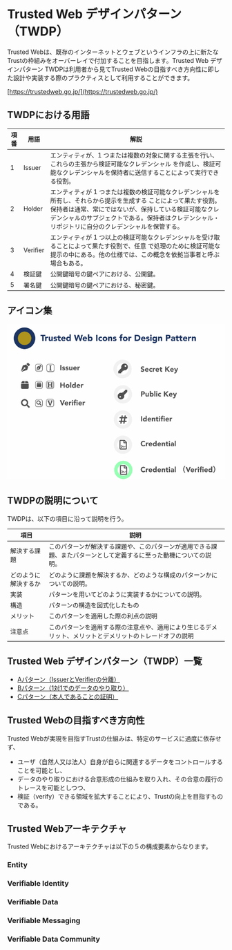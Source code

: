 # Trusted Web デザインパターン（TWDP）

Trusted Webは、既存のインターネットとウェブというインフラの上に新たなTrustの枠組みをオーバーレイで付加することを目指します。Trusted Web デザインパターン TWDPは利用者から見てTrusted Webの目指すべき方向性に即した設計や実装する際のプラクティスとして利用することができます。

[https://trustedweb.go.jp/](https://trustedweb.go.jp/)

## TWDPにおける用語

| 項番 | 用語     | 解説 |
| ---- | -------- | ---- |
| 1    | Issuer   |  エンティティが、1 つまたは複数の対象に関する主張を行い、これらの主張から検証可能なクレデンシャル を作成し、検証可能なクレデンシャルを保持者に送信することによって実行できる役割。 |
| 2    | Holder   |  エンティティが 1 つまたは複数の検証可能なクレデンシャルを所有し、それらから提示を生成する ことによって果たす役割。保持者は通常、常にではないが、保持している検証可能なクレデンシャルのサブジェクトである。保持者はクレデンシャル・リポジトリに自分のクレデンシャルを保管する。  |
| 3    | Verifier |  エンティティが 1 つ以上の検証可能なクレデンシャルを受け取ることによって果たす役割で、任意 で処理のために検証可能な提示の中にある。他の仕様では、この概念を依拠当事者と呼ぶ場合もある。  |
| 4    | 検証鍵   |  公開鍵暗号の鍵ペアにおける、公開鍵。 |
| 5    | 署名鍵 |  公開鍵暗号の鍵ペアにおける、秘密鍵。 |


## アイコン集
![icon集](media/icons.png)

## TWDPの説明について

TWDPは、以下の項目に沿って説明を行う。

| 項目 | 説明 | 
| ------ | ------ |
| 解決する課題 | このパターンが解決する課題や、このパターンが適用できる課題、またパターンとして定義するに至った動機についての説明。|
| どのように解決するか | どのように課題を解決するか、どのような構成のパターンかについての説明。|
| 実装	| パターンを用いてどのように実装するかについての説明。 |
| 構造	| パターンの構造を図式化したもの |
| メリット	| このパターンを適用した際の利点の説明 |
| 注意点	| このパターンを適用する際の注意点や、適用により生じるデメリット、メリットとデメリットのトレードオフの説明 |

## Trusted Web デザインパターン（TWDP）一覧

* [Aパターン（IssuerとVerifierの分離）](./A_パターン/README.md)
* [Bパターン（1対1でのデータのやり取り）](./B_パターン/README.md)
* [Cパターン（本人であることの証明）](./C_パターン/README.md)

## Trusted Webの目指すべき方向性

Trusted Webが実現を目指すTrustの仕組みは、特定のサービスに過度に依存せず、

* ユーザ（自然人又は法人）自身が自らに関連するデータをコントロールすることを可能とし、
* データのやり取りにおける合意形成の仕組みを取り入れ、その合意の履行のトレースを可能としつつ、
* 検証（verify）できる領域を拡大することにより、Trustの向上を目指すものである。


## Trusted Webアーキテクチャ

Trusted Webにおけるアーキテクチャは以下の５の構成要素からなります。

### Entity

### Verifiable Identity

### Verifiable Data

### Verifiable Messaging

### Verifiable Data Community
